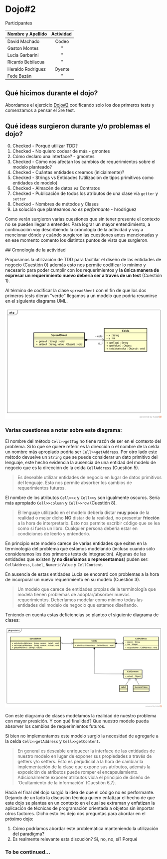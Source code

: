 # Dojo#2

Participantes

| Nombre y Apellido | Actividad |
| ----------------- |:---------:|
| David Machado     | Codeo     |
| Gaston Montes     | "         |
| Lucia Garbarini   | "         |
| Ricardo Bebilacua | "         |
| Heraldo Rodriguez | Oyente    |
| Fede Bazán        | "         |

## Qué hicimos durante el dojo?

Abordamos el ejercicio [Dojo#2](https://github.com/diegosanchez/dojo/tree/workshop/dojo_2) codificando solo los dos primeros tests y comenzamos a pensar el 3re test.

## Qué ideas surgieron durante y/o problemas el dojo?

0. Checked - Porqué utilizar TDD?
1. Checked - No quiero codear de más - gmontes
2. Cómo declaro una interface? - gmontes
3. Checked - Cómo nos afectan los cambios de requerimientos sobre el modelo planteado?
4. Checked - Cuántas entidades creamos (inicialmente)?
5. Checked - Strings vs Entidades (Utilización de tipos primitivos como entidades de modelo)
6. Checked - Almacén de datos *vs* Contratos
7. Checked - Publicación de todos los atributos de una clase vía ```getter``` y ```setter```
8. Checked - Nombres de métodos y Clases
9. La solución que planteamos *no es performante* - hrodriguez

Como verán surgieron varias cuestiones que sin tener presente el contexto no se pueden llegar a entender.  Para lograr un mayor entendimiento, a continuación voy describiendo la cronología de la actividad y voy a mencionar dónde y cuándo surgieron las cuestiones antes mencionadas y en ese momento comento los distintos puntos de vista que surgieron.

## Cronología de la actividad

Propusimos la utilización de TDD para facitilar el diseño de las entidades de negocio (Cuestión 0) además esto nos permite codificar lo mínimo y necesario para poder cumplir con los requerimientos y **la única manera de expresar un requerimiento nuevo debería ser a través de un test** (Cuestión 1). 

Al término de codificar la clase ```spreadSheet``` con el fin de que los dos primeros tests dieran "verde" llegamos a un modelo que podría resumirse en el siguiente diagrama UML.

![Diagram#0](diagrams/Diagrama%20%230.png)

### Varias cuestiones a notar sobre este diagrama:
El nombre del método ```Cell>>getTag``` no tiene razón de ser en el contexto del problema. Si lo que se quiere referir es la dirección o el nombre de la celda un nombre más apropiado podría ser ```Cell>>getAddress```. Por otro lado este método devuelve un ```String```  que se puede considerar un dato primitivo del lenguaje, este hecho evidencia la ausencia de una entidad del modelo de negocio que es la dirección de la celda ```CellAddress``` (Cuestión 5).

> Es deseable utilizar entidades de negocio en lugar de datos primitivos del lenguaje.  Esto nos permite absorber los cambios de requerimientos futuros. 

El nombre de los atributos ```Cell>>x``` y ```Cell>>y``` son igualmente oscuros. Sería más apropiado ```Cell>>column``` y ```Cell>>row``` (Cuestión 8).

> El lenguaje utilizado en el modelo debería distar **muy poco** de la realidad o mejor dicho **NO** distar de la realidad, no presentar **fricción** a la hora de interpretarlo.  Esto nos permite escribir código que se lea como si fuera un libro. Cualquier persona debería estar en condiciones de leerlo y entenderlo.

En principio este modelo carece de varias entidades que exiten en la terminología del problema que estamos modelando (incluso cuando sólo consideramos los dos primeros tests de integración). Algunas de las entidades que existen (**y no diseñamos o representamos**) puden ser: ```CellAddress```, ```Label```, ```NumericValue``` y ```CellContent```.

En ausencia de estas entidades Lucia se encontró con problemas a la hora de incorporar un nuevo requerimiento en su modelo (Cuestión 3). 

> Un modelo que carece de entidades propias de la terminología que modela tienen problemas de adoptar/absorber nuevos requerimientos. Deberíamos modelar como mínimo todas las entidades del modelo de negocio que estamos diseñando.

Teniendo en cuenta estas deficiencias se planteo el siguiente diagrama de clases:

![Diagram#1](diagrams/Diagrama%20%231.png)

Con este diagrama de clases modelamos la realidad de nuestro problema con mayor presición. Y con qué finalidad? Que nuestro modelo pueda absorver los cambios de requerimientos futuros.

Si bien no implementamos este modelo surgió la necesidad de agregarle a la celda ```Cell>>getAddress``` y ```Cell>>getContent```.

> En general es deseable enriquecer la interface de las entidades de nuestro modelo en lugar de exponer sus propiedades a través de getters y/o setters.  Esto es perjudicial a la hora de cambiar la implementación de la clase que expone sus atributos, además la exposición de atributos puede romper el encapsulamiento. Adicionalmente exponer atributos viola el principio de diseño de 'Ocultamiento de la información' (Cuestión 6,7).

Hacia el final del dojo surgió la idea de que el código no es performante. Dejando de un lado la discusión técnica quiero enfatizar el hecho de que este dojo se plantea en un contexto en el cual se extraman y enfatizan la aplicación de técnicas de programación orientada a objetos sin importar otros factores.  Dicho esto les dejo dos preguntas para abordar en el próximo dojo:

1. Cómo podríamos abordar este problemática manteniendo la utilización del paradigma? 
2. Es realmente relevante esta discución? Sí, no, no, sí? Porqué

### To be continued...
